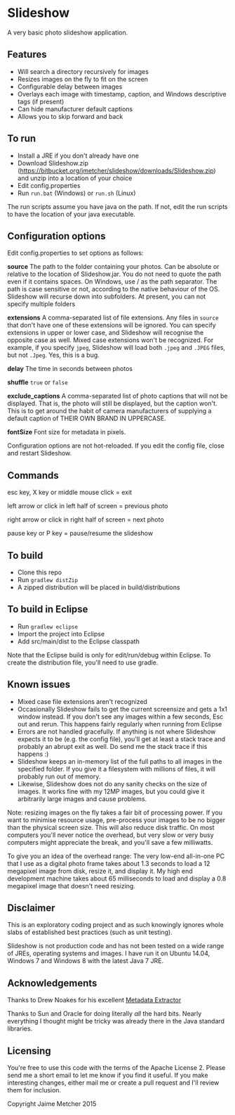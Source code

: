 Slideshow
=========

A very basic photo slideshow application.

Features
--------
* Will search a directory recursively for images
* Resizes images on the fly to fit on the screen
* Configurable delay between images
* Overlays each image with timestamp, caption, and Windows descriptive tags (if present)
* Can hide manufacturer default captions
* Allows you to skip forward and back

To run
------
* Install a JRE if you don't already have one
* Download Slideshow.zip (https://bitbucket.org/jmetcher/slideshow/downloads/Slideshow.zip) and unzip into a location of your choice
* Edit config.properties
* Run `run.bat` (Windows) or `run.sh` (Linux)

The run scripts assume you have java on the path.  If not, edit the run scripts to have the location of your java executable.

Configuration options
---------------------
Edit config.properties to set options as follows:

**source** 
The path to the folder containing your photos.  Can be absolute or relative to the location of Slideshow.jar.
You do not need to quote the path even if it contains spaces.
On Windows, use / as the path separator.
The path is case sensitive or not, according to the native behaviour of the OS.
Slideshow will recurse down into subfolders.
At present, you can not specify multiple folders

**extensions**
A comma-separated list of file extensions.  Any files in `source` that don't have one of these extensions will be ignored.
You can specify extensions in upper or lower case, and Slideshow will recognise the opposite case as well.  Mixed case extensions won't be recognized.  For example, if you specify `jpeg`, Slideshow will load both `.jpeg` and `.JPEG` files, but not `.Jpeg`.  Yes, this is a bug.

**delay**
The time in seconds between photos

**shuffle**
`true` or `false`

**exclude_captions**
A comma-separated list of photo captions that will not be displayed.  That is, the photo will still be displayed, but the caption won't.  This is to get around the habit of camera manufacturers of supplying a default caption of THEIR OWN BRAND IN UPPERCASE.

**fontSize**
Font size for metadata in pixels.

Configuration options are not hot-reloaded.  If you edit the config file, close and restart Slideshow.

Commands
--------
esc key, X key or middle mouse click = exit

left arrow or click in left half of screen = previous photo

right arrow or click in right half of screen = next photo

pause key or P key = pause/resume the slideshow

To build
---------
* Clone this repo
* Run `gradlew distZip`
* A zipped distribution will be placed in build/distributions

To build in Eclipse
-------------------
* Run `gradlew eclipse`
* Import the project into Eclipse
* Add src/main/dist to the Eclipse classpath

Note that the Eclipse build is only for edit/run/debug within Eclipse.  To create the distribution file, you'll need to use gradle.

Known issues
------------

* Mixed case file extensions aren't recognized
* Occasionally Slideshow fails to get the current screensize and gets a 1x1 window instead.  If you don't see any images within a few seconds, Esc out and rerun.  This happens fairly regularly when running from Eclipse
* Errors are not handled gracefully.  If anything is not where Slideshow expects it to be (e.g. the config file), you'll get at least a stack trace and probably an abrupt exit as well.  Do send me the stack trace if this happens :)
* Slideshow keeps an in-memory list of the full paths to all images in the specified folder.  If you give it a filesystem with millions of files, it will probably run out of memory.
* Likewise, Slideshow does not do any sanity checks on the size of images.  It works fine with my 12MP images, but you could give it arbitrarily large images and cause problems.

Note: resizing images on the fly takes a fair bit of processing power.  If you want to minimise resource usage, pre-process your images to be no bigger than the physical screen size.  This will also reduce disk traffic.  On most computers you'll never notice the overhead, but very slow or very busy computers might appreciate the break, and you'll save a few milliwatts.

To give you an idea of the overhead range: The very low-end all-in-one PC that I use as a digital photo frame takes about 1.3 seconds to load a 12 megapixel image from disk, resize it, and display it.  My high end development machine takes about 65 milliseconds to load and display a 0.8 megapixel image that doesn't need resizing.

Disclaimer
----------
This is an exploratory coding project and as such knowingly ignores whole slabs of established best practices (such as unit testing).

Slideshow is not production code and has not been tested on a wide range of JREs, operating systems and images.  I have run it on Ubuntu 14.04, Windows 7 and Windows 8 with the latest Java 7 JRE.

Acknowledgements
----------------
Thanks to Drew Noakes for his excellent [Metadata Extractor](https://drewnoakes.com/code/exif/)

Thanks to Sun and Oracle for doing literally _all_ the hard bits.  Nearly everything I thought might be tricky was already there in the Java standard libraries.

Licensing
---------
You're free to use this code with the terms of the Apache License 2. Please send me a short email to let me know if you find it useful. If you make interesting changes, either mail me or create a pull request and I'll review them for inclusion. 

Copyright Jaime Metcher 2015
